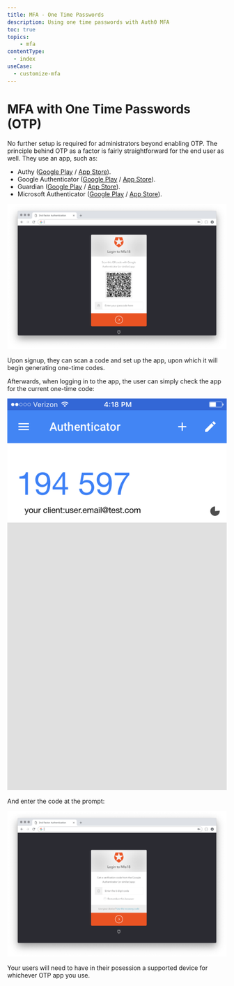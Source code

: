 ```yaml
---
title: MFA - One Time Passwords
description: Using one time passwords with Auth0 MFA
toc: true
topics:
    - mfa
contentType:
  - index
useCase:
  - customize-mfa
---
```

# MFA with One Time Passwords (OTP)

No further setup is required for administrators beyond enabling OTP. The principle behind OTP as a factor is fairly straightforward for the end user as well. They use an app, such as:

* Authy ([Google Play](https://play.google.com/store/apps/details?id=com.authy.authy) / [App Store](https://itunes.apple.com/us/app/authy/id494168017)).
* Google Authenticator ([Google Play](https://play.google.com/store/apps/details?id=com.google.android.apps.authenticator2) / [App Store](https://itunes.apple.com/us/app/google-authenticator/id388497605)).
* Guardian ([Google Play](https://play.google.com/store/apps/details?id=com.auth0.guardian) / [App Store](https://itunes.apple.com/us/app/auth0-guardian/id1093447833)).
* Microsoft Authenticator ([Google Play](https://play.google.com/store/apps/details?id=com.azure.authenticator) / [App Store](https://itunes.apple.com/us/app/microsoft-authenticator/id983156458)).

![MFA OTP Signup](/media/articles/multifactor-authentication/mfa-otp-setup.png)

Upon signup, they can scan a code and set up the app, upon which it will begin generating one-time codes. 

Afterwards, when logging in to the app, the user can simply check the app for the current one-time code:

<div class="phone-mockup"><img src="/media/articles/multifactor-authentication/google-auth-screenshot.png" alt="Google Authenticator OTP"/></div>

And enter the code at the prompt:

![MFA OTP Login](/media/articles/multifactor-authentication/mfa-otp-login.png)

Your users will need to have in their posession a supported device for whichever OTP app you use.